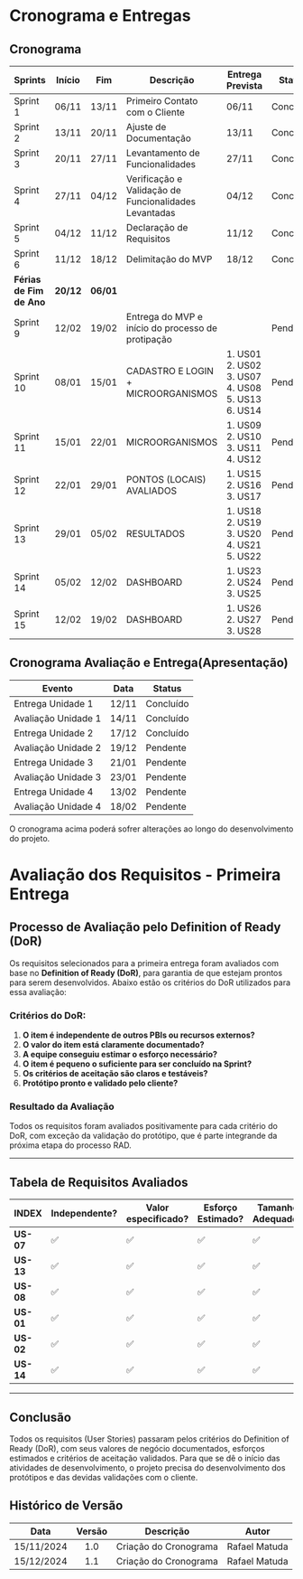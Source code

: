 # Cronograma e Entregas

## Cronograma

| Sprints              | Início          | Fim            | Descrição                          | Entrega Prevista              | Status        |
|----------------------|-----------------|----------------|------------------------------------|-------------------------|---------------|
| Sprint 1             | 06/11           | 13/11         | Primeiro Contato com o Cliente     | 06/11                   | Concluído     |
| Sprint 2             | 13/11           | 20/11         | Ajuste de Documentação             | 13/11                   | Concluído     |
| Sprint 3             | 20/11           | 27/11         |Levantamento de Funcionalidades     | 27/11                   | Concluído     |
| Sprint 4             | 27/11           | 04/12         |Verificação e Validação de Funcionalidades Levantadas| 04/12       | Concluído      |
| Sprint 5             | 04/12           | 11/12         |Declaração de Requisitos            |11/12                    | Concluído      |
| Sprint 6             | 11/12           | 18/12         |Delimitação do MVP                  |18/12                    | Concluído      |
| **Férias de Fim de Ano** | **20/12**        | **06/01**|   
| Sprint 9             | 12/02           | 19/02         |Entrega do MVP e início do processo de protipação|            | Pendente      |            
| Sprint 10            | 08/01           | 15/01         |CADASTRO E LOGIN + MICROORGANISMOS  |1. US01<br>2. US02<br>3. US07<br>4. US08<br> 5. US13<br> 6. US14<br> |Pendente      |
| Sprint 11            | 15/01           | 22/01         |MICROORGANISMOS                     |1. US09<br>2. US10<br>3. US11<br> 4. US12<br>   | Pendente      |
| Sprint 12            | 22/01           | 29/01         |PONTOS (LOCAIS) AVALIADOS           |1. US15<br> 2. US16<br>3. US17<br>| Pendente      |
| Sprint 13            | 29/01           | 05/02         |RESULTADOS                          |1. US18<br>2. US19<br>3. US20<br> 4. US21<br>5. US22<br>| Pendente      |
| Sprint 14            | 05/02           | 12/02         |DASHBOARD                          |1. US23<br>2. US24<br>3. US25<br>| Pendente      |
| Sprint 15            | 12/02           | 19/02         |DASHBOARD                           |1. US26<br>2. US27<br>3. US28<br>  | Pendente      |






## Cronograma Avaliação e Entrega(Apresentação)

| Evento                | Data            | Status                                |
|-----------------------|-----------------|---------------------------------------|
|Entrega Unidade 1      | 12/11           |Concluído                              |
|Avaliação Unidade 1    | 14/11           |Concluído                              |
|Entrega Unidade 2      | 17/12           |Concluído                              |
|Avaliação Unidade 2    | 19/12           |Pendente                               |
|Entrega Unidade 3      | 21/01           |Pendente                               |
|Avaliação Unidade 3    | 23/01           |Pendente                               |
|Entrega Unidade 4      | 13/02           |Pendente                               |
|Avaliação Unidade 4    | 18/02           |Pendente                               |

O cronograma acima poderá sofrer alterações ao longo do desenvolvimento do projeto.

# Avaliação dos Requisitos - Primeira Entrega

## Processo de Avaliação pelo Definition of Ready (DoR)

Os requisitos selecionados para a primeira entrega foram avaliados com base no **Definition of Ready (DoR)**, para garantia de que estejam prontos para serem desenvolvidos. Abaixo estão os critérios do DoR utilizados para essa avaliação:

### Critérios do DoR:
1. **O item é independente de outros PBIs ou recursos externos?**
2. **O valor do item está claramente documentado?**
3. **A equipe conseguiu estimar o esforço necessário?**
4. **O item é pequeno o suficiente para ser concluído na Sprint?**
5. **Os critérios de aceitação são claros e testáveis?**
6. **Protótipo pronto e validado pelo cliente?**

### Resultado da Avaliação

Todos os requisitos foram avaliados positivamente para cada critério do DoR, com exceção da validação do protótipo, que é parte integrande da próxima etapa do processo RAD.

---

## Tabela de Requisitos Avaliados

| **INDEX** | **Independente?** | **Valor especificado?** | **Esforço Estimado?** | **Tamanho Adequado?** | **Critérios Claros?** | **Protótipo Validado?** | **Status** |
|-----------|-------------------|-------------------------|-----------------------|-----------------------|-----------------------|-------------------------|-----------|
| **US-07** | ✅                 | ✅                       | ✅                     | ✅                     | ✅                     | pendente          |pendente         |
| **US-13** | ✅                 | ✅                       | ✅                     | ✅                     |✅                      |pendente                       | pendente    |
| **US-08** | ✅                 | ✅                       | ✅                     | ✅                     | ✅                     |pendente                       | pendente    |
| **US-01** | ✅                 | ✅                       | ✅                     | ✅                     | ✅                     |pendente                        | pendente    |
| **US-02** | ✅                 | ✅                       | ✅                     | ✅                     | ✅                     |pendente                        | pendente    |
| **US-14** | ✅                 | ✅                       | ✅                     | ✅                     | ✅                     |pendente                        | Pendente     |

---

## Conclusão

Todos os requisitos (User Stories) passaram pelos critérios do Definition of Ready (DoR), com seus valores de negócio documentados, esforços estimados e critérios de aceitação validados. Para que se dê o início das atividades de desenvolvimento, o projeto precisa do desenvolvimento dos protótipos e das devidas validações com o cliente.


##  Histórico de Versão

| **Data** | **Versão** | **Descrição** | **Autor** |
| :--------: | :--------: | :--------:  | :--------: | 
|      15/11/2024      |      1.0      |      Criação do Cronograma       |     Rafael Matuda    |
|      15/12/2024      |      1.1      |      Criação do Cronograma       |     Rafael Matuda    |